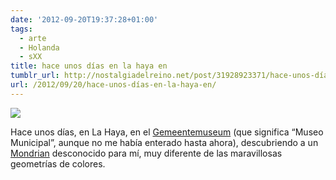 ```yaml
---
date: '2012-09-20T19:37:28+01:00'
tags:
  - arte
  - Holanda
  - sXX
title: hace unos días en la haya en
tumblr_url: http://nostalgiadelreino.net/post/31928923371/hace-unos-días-en-la-haya-en
url: /2012/09/20/hace-unos-días-en-la-haya-en/
---
```


<img src="/tumblr_files/tumblr_mansygJ5ja1rr477ko1_1280.jpg"/><br/><p>Hace unos días, en La Haya, en el <span><a href="http://www.gemeentemuseum.nl" title="Gemeentemuseum">Gemeentemuseum</a> (que significa &ldquo;Museo Municipal&rdquo;, aunque no me había enterado hasta ahora), descubriendo a un <a href="http://es.wikipedia.org/wiki/Piet_Mondrian" title="Mondrian">Mondrian</a> desconocido para mí, muy diferente de las maravillosas geometrías de colores.</span></p>